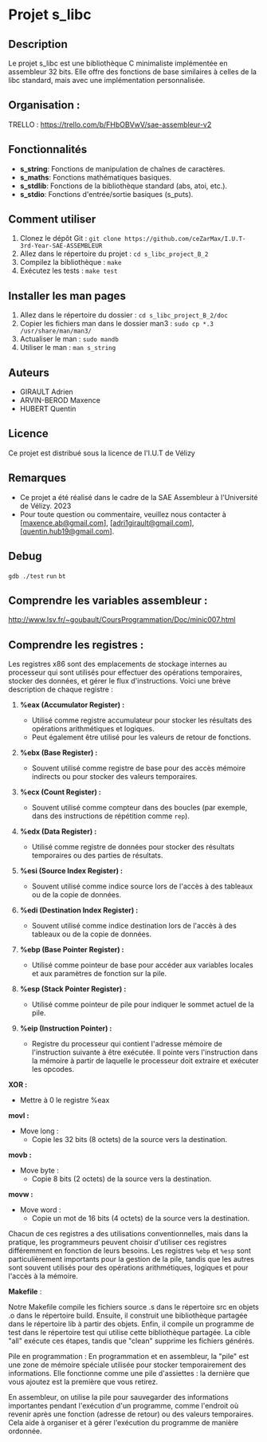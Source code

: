 
# Projet s_libc

## Description
Le projet s_libc est une bibliothèque C minimaliste implémentée en assembleur 32 bits. Elle offre des fonctions de base similaires à celles de la libc standard, mais avec une implémentation personnalisée.

## Organisation : 

TRELLO : https://trello.com/b/FHbOBVwV/sae-assembleur-v2


## Fonctionnalités
- **s_string**: Fonctions de manipulation de chaînes de caractères.
- **s_maths**: Fonctions mathématiques basiques.
- **s_stdlib**: Fonctions de la bibliothèque standard (abs, atoi, etc.).
- **s_stdio**: Fonctions d'entrée/sortie basiques (s_puts).

## Comment utiliser
1. Clonez le dépôt Git : `git clone https://github.com/ceZarMax/I.U.T-3rd-Year-SAE-ASSEMBLEUR`
2. Allez dans le répertoire du projet : `cd s_libc_project_B_2`
3. Compilez la bibliothèque : `make`
4. Exécutez les tests : `make test`

## Installer les man pages
1. Allez dans le répertoire du dossier : `cd s_libc_project_B_2/doc`
2. Copier les fichiers man dans le dossier man3 : `sudo cp *.3 /usr/share/man/man3/`
3. Actualiser le man : `sudo mandb`
4. Utiliser le man : `man s_string`

## Auteurs
- GIRAULT Adrien
- ARVIN-BEROD Maxence
- HUBERT Quentin

## Licence
Ce projet est distribué sous la licence de l'I.U.T de Vélizy

## Remarques
- Ce projet a été réalisé dans le cadre de la SAE Assembleur à l'Université de Vélizy. 2023
- Pour toute question ou commentaire, veuillez nous contacter à [maxence.ab@gmail.com], [adri1girault@gmail.com], [quentin.hub19@gmail.com].

## Debug
`gdb ./test`
`run`
`bt`

## Comprendre les variables assembleur : 

http://www.lsv.fr/~goubault/CoursProgrammation/Doc/minic007.html

## Comprendre les registres : 

Les registres x86 sont des emplacements de stockage internes au processeur qui sont utilisés pour effectuer des opérations temporaires, stocker des données, et gérer le flux d'instructions. Voici une brève description de chaque registre :

1. **%eax (Accumulator Register) :**
   - Utilisé comme registre accumulateur pour stocker les résultats des opérations arithmétiques et logiques.
   - Peut également être utilisé pour les valeurs de retour de fonctions.

2. **%ebx (Base Register) :**
   - Souvent utilisé comme registre de base pour des accès mémoire indirects ou pour stocker des valeurs temporaires.

3. **%ecx (Count Register) :**
   - Souvent utilisé comme compteur dans des boucles (par exemple, dans des instructions de répétition comme `rep`).

4. **%edx (Data Register) :**
   - Utilisé comme registre de données pour stocker des résultats temporaires ou des parties de résultats.

5. **%esi (Source Index Register) :**
   - Souvent utilisé comme indice source lors de l'accès à des tableaux ou de la copie de données.

6. **%edi (Destination Index Register) :**
   - Souvent utilisé comme indice destination lors de l'accès à des tableaux ou de la copie de données.

7. **%ebp (Base Pointer Register) :**
   - Utilisé comme pointeur de base pour accéder aux variables locales et aux paramètres de fonction sur la pile.

8. **%esp (Stack Pointer Register) :**
   - Utilisé comme pointeur de pile pour indiquer le sommet actuel de la pile.

9. **%eip (Instruction Pointer) :**
   - Registre du processeur qui contient l'adresse mémoire de l'instruction suivante à être exécutée. Il pointe vers l'instruction dans la mémoire à partir de laquelle le processeur doit extraire et exécuter les opcodes.

**XOR :**
   - Mettre à 0 le registre %eax

**movl :**
   - Move long :  
     - Copie les 32 bits (8 octets) de la source vers la destination.

**movb :**
   - Move byte :
     - Copie 8 bits (2 octets) de la source vers la destination.

**movw :**
   - Move word :
     - Copie un mot de 16 bits (4 octets) de la source vers la destination.

Chacun de ces registres a des utilisations conventionnelles, mais dans la pratique, les programmeurs peuvent choisir d'utiliser ces registres différemment en fonction de leurs besoins. Les registres `%ebp` et `%esp` sont particulièrement importants pour la gestion de la pile, tandis que les autres sont souvent utilisés pour des opérations arithmétiques, logiques et pour l'accès à la mémoire.


**Makefile** : 

Notre Makefile compile les fichiers source .s dans le répertoire src en objets .o dans le répertoire build. Ensuite, il construit une bibliothèque partagée dans le répertoire lib à partir des objets. Enfin, il compile un programme de test dans le répertoire test qui utilise cette bibliothèque partagée. La cible "all" exécute ces étapes, tandis que "clean" supprime les fichiers générés.


Pile en programmation : 
En programmation et en assembleur, la "pile" est une zone de mémoire spéciale utilisée pour stocker temporairement des informations. Elle fonctionne comme une pile d'assiettes : la dernière que vous ajoutez est la première que vous retirez.

En assembleur, on utilise la pile pour sauvegarder des informations importantes pendant l'exécution d'un programme, comme l'endroit où revenir après une fonction (adresse de retour) ou des valeurs temporaires. Cela aide à organiser et à gérer l'exécution du programme de manière ordonnée.